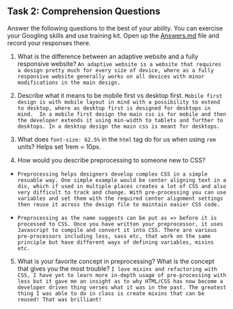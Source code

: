 ## Task 2: Comprehension Questions
Answer the following questions to the best of your ability. You can exercise your Googling skills and use training kit.  Open up the [Answers.md](Answers.md) file and record your responses there.

1. What is the difference between an adaptive website and a fully responsive website?
`An adaptive website is a website that requires a design pretty much for every size of device, where as a fully responsive website generally works on all devices with minor modifications in the main design.`

2. Describe what it means to be mobile first vs desktop first.
`Mobile first design is with mobile layout in mind with a possibility to extend to desktop, where as desktop first is designed for desktops in mind. 
In a mobile first design the main css is for mobile and then the developer extends it using min-width to tablets and further to desktops. In a desktop design the main css is meant for desktops.`

3. What does `font-size: 62.5%` in the `html` tag do for us when using `rem` units? 
Helps set 1rem = 10px.

4. How would you describe preprocessing to someone new to CSS?
* `Preprocessing helps designers develop complex CSS in a simple resuable way. One simple example would be center aligning text in a div, which if used in multiple places creates a lot of CSS and also very difficult to track and change. With pre-processing you can use variables and set them with the required center alignment settings then reuse it across the design file to maintain easier CSS code.`

* `Preprocessing as the name suggests can be put as => before it is processed to CSS. Once you have written your preprocessor, it uses Javascript to compile and convert it into CSS. There are various pre-processors including less, sass etc, that work on the same principle but have different ways of defining variables, mixins etc.`

5. What is your favorite concept in preprocessing?  What is the concept that gives you the most trouble?
`I love mixins and refactoring with CSS, I have yet to learn more in-depth usage of pre-processing with less but it gave me an insight as to why HTML/CSS has now become a developer driven thing verses what it was in the past. The greatest thing I was able to do in class is create mixins that can be reused! That was brilliant!` 